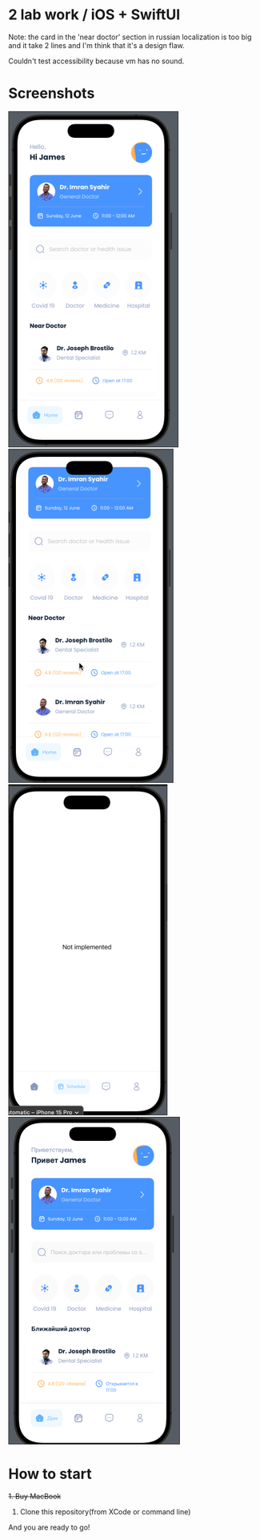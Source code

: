 # 2 lab work / iOS + SwiftUI
Note: the card in the 'near doctor' section in russian localization is too big and it take 2 lines and I'm think that it's a design flaw.

Couldn't test accessibility because vm has no sound.

# Screenshots
![first screenshot](assets/first.png)
![second screenshot](assets/second.png)
![third screenshot](assets/third.png)
![fouth screenshot](assets/fourth.png)

# How to start
~~1. Buy MacBook~~

1. Clone this repository(from XCode or command line)

And you are ready to go!
